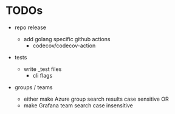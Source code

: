 <!--
SPDX-FileCopyrightText: 2025 Sebastian Küthe and (other) contributors to project grafana-oss-team-sync <https://github.com/skuethe/grafana-oss-team-sync>
SPDX-License-Identifier: GPL-3.0-or-later
-->

# TODOs

- repo release
    - add golang specific github actions
        - codecov/codecov-action



- tests
    - write _test files
        - cli flags


- groups / teams
    - either make Azure group search results case sensitive OR
    - make Grafana team search case insensitive
